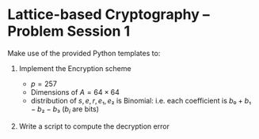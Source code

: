 # Lattice-based Cryptography – Problem Session 1

Make use of the provided Python templates to:

1. Implement the Encryption scheme
   
   * $p = 257$
   * Dimensions of $A = 64 × 64$
   * distribution of $s, e, r, e₁, e₂$ is Binomial: i.e. each coefficient is $b₀ + b₁ - b₂ - b₃$ ($b_i$ are bits)

2. Write a script to compute the decryption error

